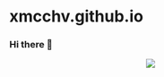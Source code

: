 # xmcchv.github.io

### Hi there 👋


<p align="center"> 
  <img src="https://profile-counter.glitch.me/xmcchv/count.svg"/>
</p>
